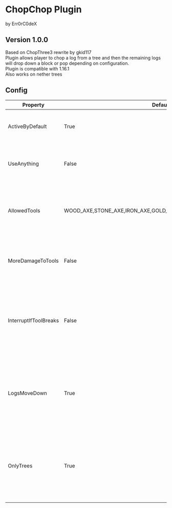# ChopChop Plugin
by Err0rC0deX
## Version 1.0.0

Based on ChopThree3 rewrite by gkid117  
Plugin allows player to chop a log from a tree and then the remaining logs will drop down a block or pop depending on configuration.  
Plugin is compatible with 1.16.1  
Also works on nether trees  

## Config

Property | Default | Description
-|-|-
ActiveByDefault|True|Allow new players to use ChopChop by default.
UseAnything|False|Can a player use anything to pop trees rather then only axe's.
AllowedTools|WOOD_AXE,STONE_AXE,IRON_AXE,GOLD_AXE,DIAMOND_AXE,NETHERITE_AXE|If UseAnything is false, what tools can be used separated with commas.
MoreDamageToTools|False|When true tools also take damage from popped falling logs.
InterruptIfToolBreaks|False|If the tool does not have enough durability to pop the whole tree, should we stop popping more logs.
LogsMoveDown|True|When set true the logs that are part of the three move down a block when a block is chopped else they will pop.
OnlyTrees|True|When set to true the plugin checks for leaves to verify that the player is chopping a three and not a stack of logs.
